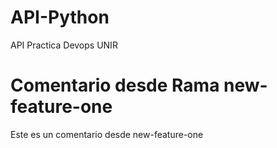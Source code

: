 # API-Python
API Practica Devops UNIR

# Comentario desde Rama new-feature-one
Este es un comentario desde new-feature-one

